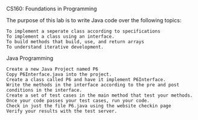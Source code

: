 CS160: Foundations in Programming

The purpose of this lab is to write Java code over the following topics:

    To implement a seperate class according to specifications
    To implement a class using an interface.
    To build methods that build, use, and return arrays
    To understand iterative development. 

Java Programming

    Create a new Java Project named P6
    Copy P6Interface.java into the project.
    Create a class called P6 and have it implement P6Interface.
    Write the methods in the interface according to the pre and post conditions in the interface.
    Create a set of test cases in the main method that test your methods.
    Once your code passes your test cases, run your code.
    Check in just the file P6.java using the website checkin page
    Verify your results with the test server. 
